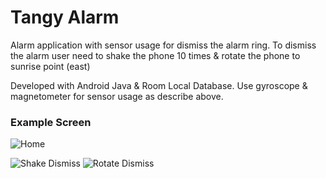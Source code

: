 # Tangy Alarm

Alarm application with sensor usage for dismiss the alarm ring. To dismiss the alarm user need to shake the phone 10 times & rotate the phone to sunrise point (east)

Developed with Android Java & Room Local Database. Use gyroscope & magnetometer for sensor usage as describe above.


### Example Screen
![Home](https://i.postimg.cc/J0Hwy7VL/Screenshot-20200722-033652-Tangy-Alarm.jpg)

![Shake Dismiss](https://i.postimg.cc/HnqqbGd7/Screenshot-20200722-033824-Tangy-Alarm.jpg)
![Rotate Dismiss](https://i.postimg.cc/G349Pkbc/Screenshot-20200722-033841-Tangy-Alarm.jpg)